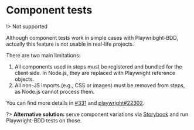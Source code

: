 # Component tests

!> Not supported

Although component tests work in simple cases with Playwribght-BDD, actually this feature is not usable in real-life projects.

There are two main limitations:

1. All components used in steps must be registered and bundled for the client side. In Node.js, they are replaced with Playwright reference objects.
2. All non-JS imports (e.g., CSS or images) must be removed from steps, as Node.js cannot process them.

You can find more details in [#331](https://github.com/vitalets/playwright-bdd/issues/331) and [playwright#22302](https://github.com/microsoft/playwright/issues/22302).

?> **Alternative solution:** serve component variations via [Storybook](https://storybook.js.org/) and run Playwright-BDD tests on those.

<!-- 
Playwright-BDD supports [component tests](https://playwright.dev/docs/test-components) since Playwright **1.39**.

#### Initialize components testing

Follow the [Playwright instructions](https://playwright.dev/docs/test-components#how-to-get-started):

```
npm init playwright@latest -- --ct
```

#### Add Playwright-BDD configuration

Update `playwright-ct.config.ts`:

```ts
import { defineConfig, devices } from '@playwright/experimental-ct-react';
import { defineBddConfig } from 'playwright-bdd';

const testDir = defineBddConfig({
  features: ['features/*.feature'],
  steps: ['fixtures.ts', 'steps.tsx'],
});

export default defineConfig({
  testDir,
  // ...
});
```

#### Create `fixtures.ts`

Export custom `test`:

```ts
import { mergeTests } from '@playwright/test';
import { test as ctBase } from '@playwright/experimental-ct-react';
import { test as base } from 'playwright-bdd';

export const test = mergeTests(base, ctBase);
```

#### Define steps in `steps.tsx`

```ts
import React from 'react';
import { expect } from '@playwright/test';
import { createBdd } from 'playwright-bdd';
import { test } from './fixtures';

const { Given, When, Then } = createBdd(test);

Given('Mounted input component', async ({ mount }) => {
  await mount(<textarea data-testid="textField" />);
});

When('I type {string}', async ({ page }, arg: string) => {
  await page.getByTestId('textField').fill(arg);
});

Then('input field has {string}', async ({ page }, arg: string) => {
  await expect(page.getByTestId('textField')).toHaveValue(arg);
});
```

#### Create feature file `input.feature`

```gherkin
Feature: input component

    Scenario: Mount component and interact with it
        Given Mounted input component
        When I type "ABC"
        Then input field has "ABC"
```

#### Update `test-ct` command in `package.json`

Run `bddgen` before running Playwright:

```json
"scripts": {
  "test-ct": "npx bddgen -c playwright-ct.config.ts && playwright test -c playwright-ct.config.ts"
},
```

#### Run tests

```
npm run test-ct
```
-->
